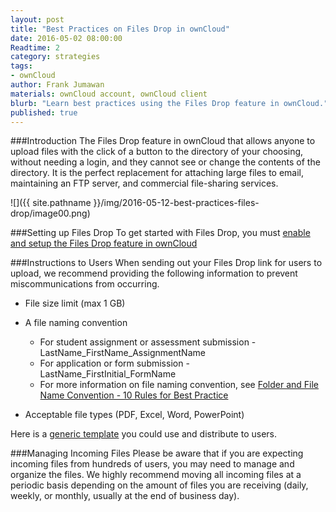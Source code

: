 ```yaml
---
layout: post
title: "Best Practices on Files Drop in ownCloud"
date: 2016-05-02 08:00:00
Readtime: 2
category: strategies
tags:
- ownCloud
author: Frank Jumawan
materials: ownCloud account, ownCloud client
blurb: "Learn best practices using the Files Drop feature in ownCloud."
published: true
---
```


###Introduction
The Files Drop feature in ownCloud that allows anyone to upload files with the click of a button to the directory of your choosing, without needing a login, and they cannot see or change the contents of the directory. It is the perfect replacement for attaching large files to email, maintaining an FTP server, and commercial file-sharing services.

  ![]({{ site.pathname }}/img/2016-05-12-best-practices-files-drop/image00.png)

###Setting up Files Drop
To get started with Files Drop, you must [enable and setup the Files Drop feature in ownCloud](https://assist.coe.hawaii.edu/how-to/2016/05/08/set-up-files-drop-in-owncloud.html)

###Instructions to Users
When sending out your Files Drop link for users to upload, we recommend providing the following information to prevent miscommunications from occurring.

- File size limit (max 1 GB)

- A file naming convention
    - For student assignment or assessment submission - LastName_FirstName_AssignmentName
    - For application or form submission - LastName_FirstInitial_FormName
    - For more information on file naming convention, see [Folder and File Name Convention - 10 Rules for Best Practice](http://www.exadox.com/en/articles/file-naming-convention-ten-rules-best-practice)

- Acceptable file types (PDF, Excel, Word, PowerPoint)

Here is a [generic template](https://docs.google.com/document/d/1zuWZTbm8BAus1QrOBUnTROZ_elOQpsCGESkNJPybCas/edit) you could use and distribute to users.

###Managing Incoming Files
Please be aware that if you are expecting incoming files from hundreds of users, you may need to manage and organize the files. We highly recommend moving all incoming files at a periodic basis depending on the amount of files you are receiving (daily, weekly, or monthly, usually at the end of business day).

